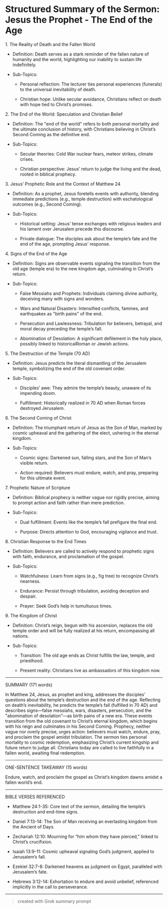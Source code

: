# Structured Summary of the Sermon: Jesus the Prophet - The End of the Age

1\. The Reality of Death and the Fallen World

- Definition: Death serves as a stark reminder of the fallen nature of humanity and the world, highlighting our inability to sustain life indefinitely.

- Sub-Topics:

  - Personal reflection: The lecturer ties personal experiences (funerals) to the universal inevitability of death.

  - Christian hope: Unlike secular avoidance, Christians reflect on death with hope tied to Christ’s promises.

2\. The End of the World: Speculation and Christian Belief

- Definition: The "end of the world" refers to both personal mortality and the ultimate conclusion of history, with Christians believing in Christ’s Second Coming as the definitive end.

- Sub-Topics:

  - Secular theories: Cold War nuclear fears, meteor strikes, climate crises.

  - Christian perspective: Jesus’ return to judge the living and the dead, rooted in biblical prophecy.

3\. Jesus’ Prophetic Role and the Context of Matthew 24

- Definition: As a prophet, Jesus foretells events with authority, blending immediate predictions (e.g., temple destruction) with eschatological outcomes (e.g., Second Coming).

- Sub-Topics:

  - Historical setting: Jesus’ tense exchanges with religious leaders and his lament over Jerusalem precede this discourse.

  - Private dialogue: The disciples ask about the temple’s fate and the end of the age, prompting Jesus’ response.

4\. Signs of the End of the Age

- Definition: Signs are observable events signaling the transition from the old age (temple era) to the new kingdom age, culminating in Christ’s return.

- Sub-Topics:

  - False Messiahs and Prophets: Individuals claiming divine authority, deceiving many with signs and wonders.

  - Wars and Natural Disasters: Intensified conflicts, famines, and earthquakes as "birth pains" of the end.

  - Persecution and Lawlessness: Tribulation for believers, betrayal, and moral decay preceding the temple’s fall.

  - Abomination of Desolation: A significant defilement in the holy place, possibly linked to historicalRoman or Jewish actions.

5\. The Destruction of the Temple (70 AD)

- Definition: Jesus predicts the literal dismantling of the Jerusalem temple, symbolizing the end of the old covenant order.

- Sub-Topics:

  - Disciples’ awe: They admire the temple’s beauty, unaware of its impending doom.

  - Fulfillment: Historically realized in 70 AD when Roman forces destroyed Jerusalem.

6\. The Second Coming of Christ

- Definition: The triumphant return of Jesus as the Son of Man, marked by cosmic upheaval and the gathering of the elect, ushering in the eternal kingdom.

- Sub-Topics:

  - Cosmic signs: Darkened sun, falling stars, and the Son of Man’s visible return.

  - Action required: Believers must endure, watch, and pray, preparing for this ultimate event.

7\. Prophetic Nature of Scripture

- Definition: Biblical prophecy is neither vague nor rigidly precise, aiming to prompt action and faith rather than mere prediction.

- Sub-Topics:

  - Dual fulfillment: Events like the temple’s fall prefigure the final end.

  - Purpose: Directs attention to God, encouraging vigilance and trust.

8\. Christian Response to the End Times

- Definition: Believers are called to actively respond to prophetic signs with faith, endurance, and proclamation of the gospel.

- Sub-Topics:

  - Watchfulness: Learn from signs (e.g., fig tree) to recognize Christ’s nearness.

  - Endurance: Persist through tribulation, avoiding deception and despair.

  - Prayer: Seek God’s help in tumultuous times.

9\. The Kingdom of Christ

- Definition: Christ’s reign, begun with his ascension, replaces the old temple order and will be fully realized at his return, encompassing all nations.

- Sub-Topics:

  - Transition: The old age ends as Christ fulfills the law, temple, and priesthood.

  - Present reality: Christians live as ambassadors of this kingdom now.

___

SUMMARY (171 words)

In Matthew 24, Jesus, as prophet and king, addresses the disciples’ questions about the temple’s destruction and the end of the age. Reflecting on death’s inevitability, he predicts the temple’s fall (fulfilled in 70 AD) and describes signs—false messiahs, wars, disasters, persecution, and the "abomination of desolation"—as birth pains of a new era. These events transition from the old covenant to Christ’s eternal kingdom, which begins with his reign and culminates in his Second Coming. Prophecy, neither vague nor overly precise, urges action: believers must watch, endure, pray, and proclaim the gospel amidst tribulation. The sermon ties personal mortality to cosmic redemption, emphasizing Christ’s current kingship and future return to judge all. Christians today are called to live faithfully in a fallen world, awaiting final redemption.

___

ONE-SENTENCE TAKEAWAY (15 words)

Endure, watch, and proclaim the gospel as Christ’s kingdom dawns amidst a fallen world’s end.

___

BIBLE VERSES REFERENCED

- Matthew 24:1-35: Core text of the sermon, detailing the temple’s destruction and end-time signs.

- Daniel 7:13-14: The Son of Man receiving an everlasting kingdom from the Ancient of Days.

- Zechariah 12:10: Mourning for “him whom they have pierced,” linked to Christ’s crucifixion.

- Isaiah 13:9-11: Cosmic upheaval signaling God’s judgment, applied to Jerusalem’s fall.

- Ezekiel 32:7-8: Darkened heavens as judgment on Egypt, paralleled with Jerusalem’s fate.

- Hebrews 3:12-14: Exhortation to endure and avoid unbelief, referenced implicitly in the call to perseverance.

___

> created with Grok summary prompt
